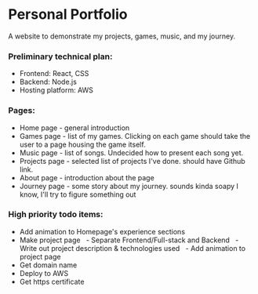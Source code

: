 # Personal Portfolio

A website to demonstrate my projects, games, music, and my journey.

### Preliminary technical plan: 
* Frontend: React, CSS
* Backend: Node.js
* Hosting platform: AWS

### Pages:
- Home page - general introduction <br>
- Games page - list of my games. Clicking on each game should take the user to a page housing the game itself.
- Music page - list of songs. Undecided how to present each song yet.
- Projects page - selected list of projects I've done. should have Github link.
- About page - introduction about the page
- Journey page - some story about my journey. sounds kinda soapy I know, I'll try to figure something out

### High priority todo items:
- Add animation to Homepage's experience sections
- Make project page
&nbsp; - Separate Frontend/Full-stack and Backend
&nbsp; - Write out project description & technologies used
&nbsp; - Add animation to project page
- Get domain name
- Deploy to AWS
- Get https certificate